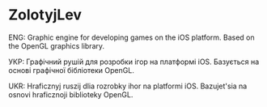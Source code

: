# ZolotyjLev

ENG:
Graphic engine for developing games on the iOS platform. Based on the OpenGL graphics library.

УКР:
Графічний рушій для розробки ігор на платформі iOS. Базується на основі графічної бібліотеки OpenGL.

UKR:
Hraficznyj ruszij dlia rozrobky ihor na platformi iOS. Bazujet'sia na osnovi hraficznoji biblioteky OpenGL.
